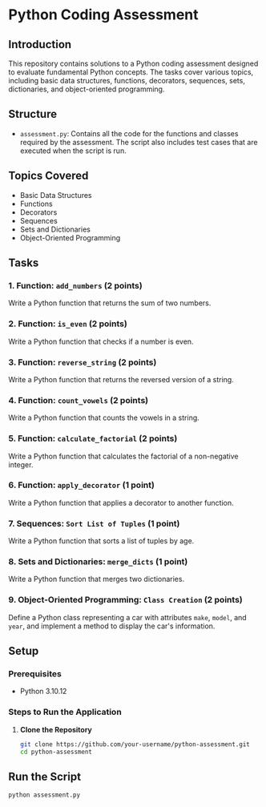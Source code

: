# Python Coding Assessment

## Introduction

This repository contains solutions to a Python coding assessment designed to evaluate fundamental Python concepts. The tasks cover various topics, including basic data structures, functions, decorators, sequences, sets, dictionaries, and object-oriented programming.

## Structure

- `assessment.py`: Contains all the code for the functions and classes required by the assessment. The script also includes test cases that are executed when the script is run.

## Topics Covered

- Basic Data Structures
- Functions
- Decorators
- Sequences
- Sets and Dictionaries
- Object-Oriented Programming

## Tasks

### 1. Function: `add_numbers` (2 points)
Write a Python function that returns the sum of two numbers.

### 2. Function: `is_even` (2 points)
Write a Python function that checks if a number is even.

### 3. Function: `reverse_string` (2 points)
Write a Python function that returns the reversed version of a string.

### 4. Function: `count_vowels` (2 points)
Write a Python function that counts the vowels in a string.

### 5. Function: `calculate_factorial` (2 points)
Write a Python function that calculates the factorial of a non-negative integer.

### 6. Function: `apply_decorator` (1 point)
Write a Python function that applies a decorator to another function.

### 7. Sequences: `Sort List of Tuples` (1 point)
Write a Python function that sorts a list of tuples by age.

### 8. Sets and Dictionaries: `merge_dicts` (1 point)
Write a Python function that merges two dictionaries.

### 9. Object-Oriented Programming: `Class Creation` (2 points)
Define a Python class representing a car with attributes `make`, `model`, and `year`, and implement a method to display the car's information.

## Setup

### Prerequisites
- Python 3.10.12

### Steps to Run the Application

1. **Clone the Repository**
   ```bash
   git clone https://github.com/your-username/python-assessment.git
   cd python-assessment
## Run the Script

```bash
python assessment.py
